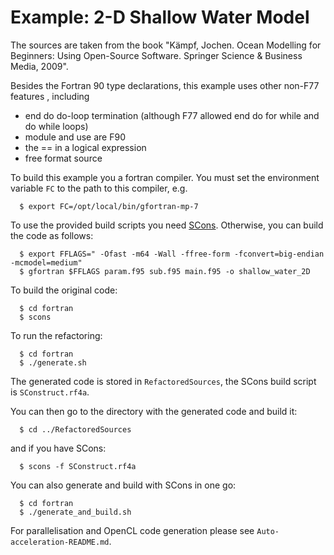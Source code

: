 # Example: 2-D Shallow Water Model

The sources are taken from the book "Kämpf, Jochen. Ocean Modelling for Beginners: Using Open-Source Software. Springer Science & Business Media, 2009".

Besides the Fortran 90 type declarations, this example uses other non-F77 features , including

   - end do do-loop termination (although F77 allowed end do for while and do while loops)
   -  module and use are F90
   -  the == in a logical expression
   -  free format source

To build this example you a fortran compiler. You must set the environment variable `FC` to the path to this compiler, e.g.

      $ export FC=/opt/local/bin/gfortran-mp-7

To use the provided build scripts you need [SCons](https://scons.org/). Otherwise, you can build the code as follows:

      $ export FFLAGS=" -Ofast -m64 -Wall -ffree-form -fconvert=big-endian -mcmodel=medium"
      $ gfortran $FFLAGS param.f95 sub.f95 main.f95 -o shallow_water_2D

To build the original code:

      $ cd fortran
      $ scons

To run the refactoring:

      $ cd fortran
      $ ./generate.sh

The generated code is stored in `RefactoredSources`, the SCons build script is `SConstruct.rf4a`.
      
You can then go to the directory with the generated code and build it:

      $ cd ../RefactoredSources

and if you have SCons:

      $ scons -f SConstruct.rf4a

You can also generate and build with SCons in one go:

      $ cd fortran
      $ ./generate_and_build.sh


For parallelisation and OpenCL code generation please see `Auto-acceleration-README.md`.
